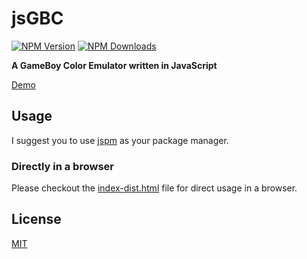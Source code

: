 # jsGBC

[![NPM Version][npm-image]][downloads-url] [![NPM Downloads][downloads-image]][downloads-url]

**A GameBoy Color Emulator written in JavaScript**

[Demo](https://ardean.github.io/jsGBC/)

## Usage

I suggest you to use [jspm](http://jspm.io/) as your package manager.

### Directly in a browser

Please checkout the [index-dist.html](https://ardean.github.io/jsGBC/index-dist.html) file for direct usage in a browser.

## License

[MIT](LICENSE)

[downloads-image]: https://img.shields.io/npm/dm/jsgbc.svg
[downloads-url]: https://npmjs.org/package/jsgbc
[npm-image]: https://img.shields.io/npm/v/jsgbc.svg
[npm-url]: https://npmjs.org/package/jsgbc

